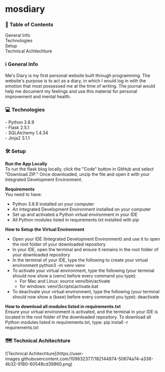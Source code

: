 # mosdiary

<h3>📖 Table of Contents</h3>
General Info<br>
Technologies<br>
Setup<br>
Technical Achitechture<br>

<h3>ℹ️ General Info</h3>
Mø's Diary is my first personal website built through programming. The website's purpose is to act as a diary, in which I would log in with the emotion that most possessed me at the time of writing. The journal would help me document my feelings and use this material for personal improvement and mental health.

<h3>💻 Technologies</h3>
- Python 3.8.9<br>
- Flask 2.5.1<br>
- SQLAlchemy 1.4.34<br>
- Jinja2 3.1.1<br>

<h3>🛠 Setup</h3>
<b>Run the App Locally</b><br>
To run the flask blog locally, click the "Code" button in GitHub and select "Download ZIP." Once downloaded, unzip the file and open it with your Integrated Development Environment.

<b>Requirements</b><br>
You need to have:
- Python 3.8.9 installed on your computer
- An Integrated Development Environment installed on your computer
- Set up and activated a Python virtual environment in your IDE
- All Python modules listed in requirements.txt installed with pip

<b>How to Setup the Virtual Environment</b><br>
- Open your IDE (Integrated Development Environment) and use it to open the root folder of your downloaded repository
- In your IDE, open the terminal and ensure it remains in the root folder of your downloaded repository
- In the terminal of your IDE, type the following to create your virtual environment python3 -m venv venv
- To activate your virtual environment, type the following (your terminal should now show a (venv) before every command you type):
  - For Mac and Linux: source venv/bin/activate
  - for windows: venv\Scripts\activate.bat
- To deactivate your virtual environment, type the following (your terminal should now show a (base) before every command you type): deactivate

<b>How to download all modules listed in requirements.txt</b><br>
Ensure your virtual environment is activated, and the terminal in your IDE is located in the root folder of the downloaded repository.
To download all Python modules listed in requirements.txt, type: pip install -r requirements.txt

<h3>🗺 Technical Achitechture</h3>
![Technical Achitechture](https://user-images.githubusercontent.com/109832377/182144874-50674a74-a336-4b32-9180-60548cd39860.png)








